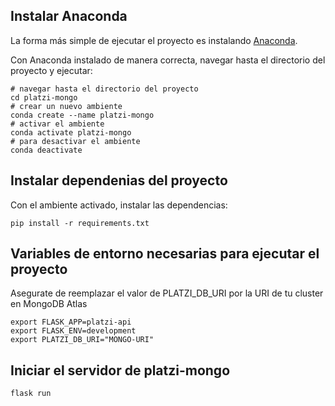 ## Instalar Anaconda 
La forma más simple de ejecutar el proyecto es instalando [Anaconda](https://www.anaconda.com/distribution/).

Con Anaconda instalado de manera correcta, navegar hasta el directorio del proyecto
y ejecutar: 
```
# navegar hasta el directorio del proyecto
cd platzi-mongo
# crear un nuevo ambiente
conda create --name platzi-mongo
# activar el ambiente 
conda activate platzi-mongo
# para desactivar el ambiente
conda deactivate
```
## Instalar dependenias del proyecto
Con el ambiente activado, instalar las dependencias:
```
pip install -r requirements.txt
```
## Variables de entorno necesarias para ejecutar el proyecto
Asegurate de reemplazar el valor de PLATZI_DB_URI por la URI de tu cluster en MongoDB Atlas
```
export FLASK_APP=platzi-api
export FLASK_ENV=development 
export PLATZI_DB_URI="MONGO-URI"
```
## Iniciar el servidor de platzi-mongo
```
flask run
```
